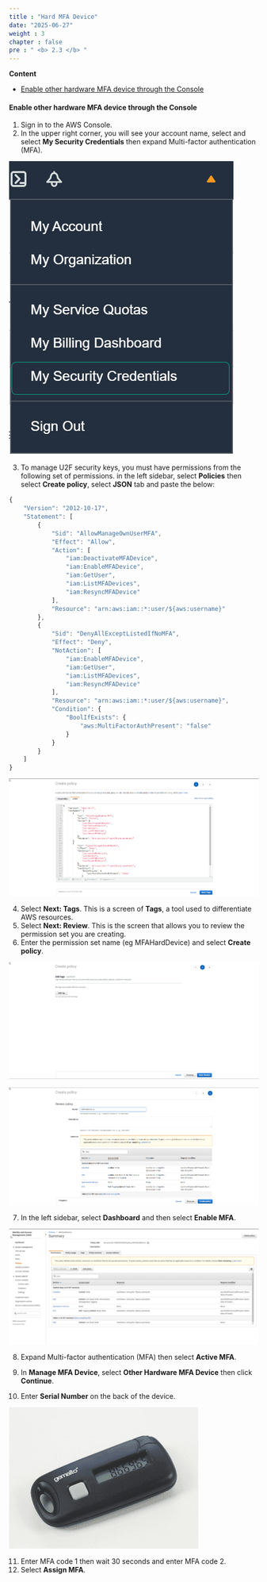```yaml
---
title : "Hard MFA Device"
date: "2025-06-27"
weight : 3
chapter : false
pre : " <b> 2.3 </b> "
---
```


**Content**

- [Enable other hardware MFA device through the Console](#enable-other-hardware-mfa-device-through-the-console)

#### Enable other hardware MFA device through the Console

1. Sign in to the AWS Console.
2. In the upper right corner, you will see your account name, select and select **My Security Credentials** then expand Multi-factor authentication (MFA).

![Image](/images/1-account-setup/MySecurity_v1.png?width=15pc)

3. To manage U2F security keys, you must have permissions from the following set of permissions. in the left sidebar, select **Policies** then select **Create policy**, select **JSON** tab and paste the below:


```js
{
    "Version": "2012-10-17",
    "Statement": [
        {
            "Sid": "AllowManageOwnUserMFA",
            "Effect": "Allow",
            "Action": [
                "iam:DeactivateMFADevice",
                "iam:EnableMFADevice",
                "iam:GetUser",
                "iam:ListMFADevices",
                "iam:ResyncMFADevice"
            ],
            "Resource": "arn:aws:iam::*:user/${aws:username}"
        },
        {
            "Sid": "DenyAllExceptListedIfNoMFA",
            "Effect": "Deny",
            "NotAction": [
                "iam:EnableMFADevice",
                "iam:GetUser",
                "iam:ListMFADevices",
                "iam:ResyncMFADevice"
            ],
            "Resource": "arn:aws:iam::*:user/${aws:username}",
            "Condition": {
                "BoolIfExists": {
                    "aws:MultiFactorAuthPresent": "false"
                }
            }
        }
    ]
}
```
![MFA](/images/3/0001.png?featherlight=false&width=90pc)

4. Select **Next: Tags**. This is a screen of **Tags**, a tool used to differentiate AWS resources.
5. Select **Next: Review**. This is the screen that allows you to review the permission set you are creating.
6. Enter the permission set name (eg MFAHardDevice) and select **Create policy**.

![MFA](/images/3/0002.png?featherlight=false&width=90pc)

![MFA](/images/3/0003.png?featherlight=false&width=90pc)

7. In the left sidebar, select **Dashboard** and then select **Enable MFA**.

![MFA](/images/3/0004.png?featherlight=false&width=90pc)

8. Expand Multi-factor authentication (MFA) then select **Active MFA**.

9. In **Manage MFA Device**, select **Other Hardware MFA Device** then click **Continue**.
10. Enter **Serial Number** on the back of the device.

![Image](/images/1-account-setup/HardwareMFA.png?featherlight=false&width=90pc)

11. Enter MFA code 1 then wait 30 seconds and enter MFA code 2.
12. Select **Assign MFA**.